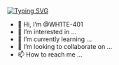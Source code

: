 [![Typing SVG](https://readme-typing-svg.demolab.com?font=Fira+Code&pause=1000&width=435&lines=WH1TE+404;CYBER+SECURITY+ENTHUSIAST;Passionate+In+WEB+DEV;Also+RESEARCHER)](https://git.io/typing-svg)
- 👋 Hi, I’m @WH1TE-401
- 👀 I’m interested in ...
- 🌱 I’m currently learning ...
- 💞️ I’m looking to collaborate on ...
- 📫 How to reach me ...

<!---
WH1TE-401/WH1TE-401 is a ✨ special ✨ repository because its `README.md` (this file) appears on your GitHub profile.
You can click the Preview link to take a look at your changes.
--->
